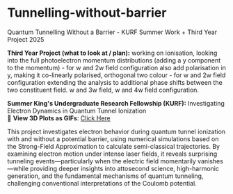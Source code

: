 # Tunnelling-without-barrier
Quantum Tunnelling Without a Barrier - KURF Summer Work + Third Year Project 2025

**Third Year Project (what to look at / plan):**
working on ionisation, looking into the full photoelectron momentum distributions (adding a y component to the momentum) - for w and 2w field configuration
also add polarisation in y, making it co-linearly polarised, orthogonal two colour - for w and 2w field configuration
extending the analysis to additional phase shifts between the two constituent field.
w and 3w field, w and 4w field configuration.

**Summer King's Undergraduate Research Fellowship (KURF):**
Investigating Electron Dynamics in Quantum Tunnel Ionization  
🔗 **View 3D Plots as GIFs**: [Click Here](https://yannjanssen001.github.io/tunnelingtrajectories.github.io/)  

This project investigates electron behavior during quantum tunnel ionization with and without a potential barrier, using numerical simulations based on the Strong-Field Approximation to calculate semi-classical trajectories. By examining electron motion under intense laser fields, it reveals surprising tunneling events—particularly when the electric field momentarily vanishes—while providing deeper insights into attosecond science, high-harmonic generation, and the fundamental mechanisms of quantum tunneling, challenging conventional interpretations of the Coulomb potential.
